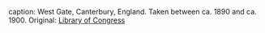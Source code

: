caption: West Gate, Canterbury, England. Taken between ca. 1890 and ca. 1900. Original: [Library of Congress](http://www.loc.gov/pictures/item/2002696467/)
